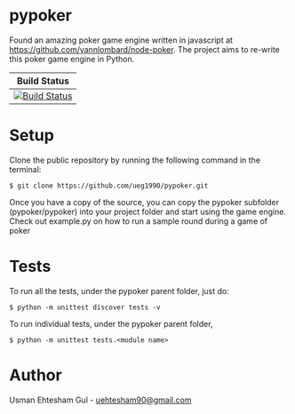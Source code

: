 pypoker
============

Found an amazing poker game engine written in javascript at https://github.com/yannlombard/node-poker. The project aims to re-write this poker game engine in Python. 

| Build Status |
| ------------ |
| [![Build Status](https://travis-ci.org/ueg1990/pypoker.svg?branch=master)](https://travis-ci.org/ueg1990/pypoker)|

Setup
====
Clone the public repository by running the following command in the terminal:

    $ git clone https://github.com/ueg1990/pypoker.git
    
Once you have a copy of the source, you can copy the pypoker subfolder (pypoker/pypoker) into your project folder and start using the game engine. Check out example.py on how to run a sample round during a game of poker

Tests
=====

To run all the tests, under the pypoker parent folder, just do:

    $ python -m unittest discover tests -v

To run individual tests, under the pypoker parent folder,

    $ python -m unittest tests.<module name>
    
Author
====
Usman Ehtesham Gul - <uehtesham90@gmail.com>
